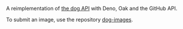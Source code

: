 A reimplementation of [the dog API](https://dog.ceo/dog-api/) with Deno, Oak and
the GitHub API.

To submit an image, use the repository
[dog-images](https://github.com/dog-jamalam-tech/images).
